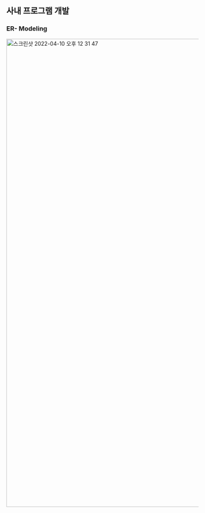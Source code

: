 ## 사내 프로그램 개발 
### ER- Modeling 
<img width="1228" alt="스크린샷 2022-04-10 오후 12 31 47" src="https://user-images.githubusercontent.com/66197538/162600329-d7a0ee8a-112d-4397-80aa-98f7bf76e1a1.png">
